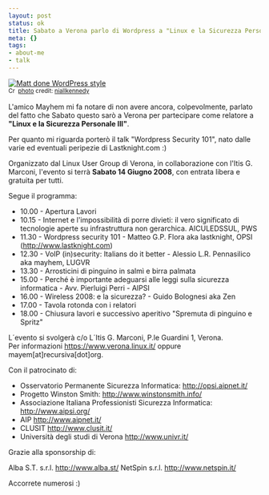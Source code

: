 ```yaml
--- 
layout: post
status: ok
title: Sabato a Verona parlo di Wordpress a "Linux e la Sicurezza Personale III"
meta: {}
tags: 
- about-me
- talk
---
```

<a href="http://www.flickr.com/photos/35034351734@N01/46572573/" title="Matt done WordPress style" target="_blank"><img src="http://farm1.static.flickr.com/25/46572573_a37d7792b5.jpg" alt="Matt done WordPress style" border="0" /></a>  
<small><a href="http://creativecommons.org/licenses/by-nc/2.0/" title="Attribution-NonCommercial License" target="_blank"><img src="http://www.lastknight.com/wp-content/plugins/photo-dropper/images/cc.png" alt="Creative Commons License" border="0" width="16" height="16" align="absmiddle" /></a> <a href="http://www.photodropper.com/photos/" target="_blank">photo</a> credit: <a href="http://www.flickr.com/photos/35034351734@N01/46572573/" title="niallkennedy" target="_blank">niallkennedy</a></small>  
  
L'amico Mayhem mi fa notare di non avere ancora, colpevolmente, parlato del fatto che Sabato questo sarò a Verona per partecipare come relatore a **"Linux e la Sicurezza Personale III"**.  
  
Per quanto mi riguarda porterò il talk "Wordpress Security 101", nato dalle varie ed eventuali peripezie di Lastknight.com :)  
  
Organizzato dal Linux User Group di Verona, in collaborazione con l'Itis G. Marconi, l'evento si terrà **Sabato 14 Giugno 2008**, con entrata libera e gratuita per tutti.  
  
Segue il programma:  
  
* 10.00 - Apertura Lavori  
* 10.15 - Internet e l'impossibilità di porre divieti: il vero
       significato di tecnologie aperte su infrastruttura
       non gerarchica.
       AICULEDSSUL, PWS
* 11.30 - Wordpress security 101 - Matteo G.P. Flora aka
       lastknight, OPSI (http://www.lastknight.com)  
* 12.30 - VoIP (in)security: Italians do it better -
       Alessio L.R. Pennasilico aka mayhem, LUGVR  
* 13.30 - Arrosticini di pinguino in salmì e birra palmata  
* 15.00 - Perché è importante adeguarsi alle leggi sulla
       sicurezza informatica - Avv. Pierluigi Perri - AIPSI
* 16.00 - Wireless 2008: e la sicurezza? - Guido Bolognesi
       aka Zen  
* 17.00 - Tavola rotonda con i relatori  
* 18.00 - Chiusura lavori e successivo aperitivo "Spremuta di
       pinguino e Spritz"  
  
L´evento si svolgerà c/o L´Itis G. Marconi, P.le Guardini 1, Verona.  
Per informazioni <https://www.verona.linux.it/> oppure mayem[at]recursiva[dot]org.  
  
Con il patrocinato di:  
  
* Osservatorio Permanente Sicurezza Informatica: <http://opsi.aipnet.it/>  
* Progetto Winston Smith: <http://www.winstonsmith.info/>  
* Associazione Italiana Professionisti Sicurezza Informatica: <http://www.aipsi.org/>
* AIP <http://www.aipnet.it/>
* CLUSIT <http://www.clusit.it/>  
* Università degli studi di Verona <http://www.univr.it/>  
  
Grazie alla sponsorship di:  
  
Alba S.T. s.r.l. <http://www.alba.st/>
NetSpin s.r.l. <http://www.netspin.it/>  
  
Accorrete numerosi :)  
   
